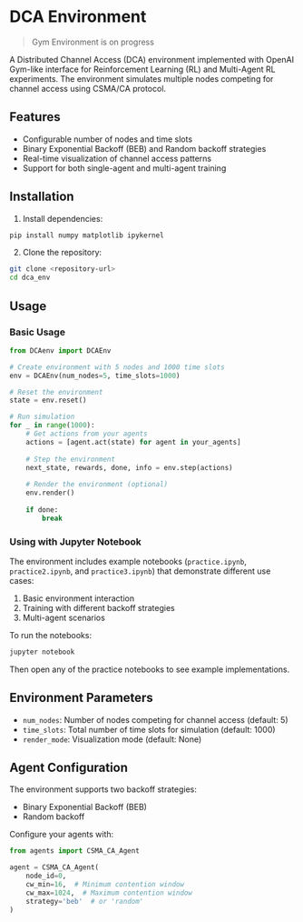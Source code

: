 # DCA Environment

> Gym Environment is on progress

A Distributed Channel Access (DCA) environment implemented with OpenAI Gym-like interface for Reinforcement Learning (RL) and Multi-Agent RL experiments. The environment simulates multiple nodes competing for channel access using CSMA/CA protocol.

## Features

- Configurable number of nodes and time slots
- Binary Exponential Backoff (BEB) and Random backoff strategies
- Real-time visualization of channel access patterns
- Support for both single-agent and multi-agent training

## Installation

1. Install dependencies:
```bash
pip install numpy matplotlib ipykernel
```

2. Clone the repository:
```bash
git clone <repository-url>
cd dca_env
```

## Usage

### Basic Usage

```python
from DCAenv import DCAEnv

# Create environment with 5 nodes and 1000 time slots
env = DCAEnv(num_nodes=5, time_slots=1000)

# Reset the environment
state = env.reset()

# Run simulation
for _ in range(1000):
    # Get actions from your agents
    actions = [agent.act(state) for agent in your_agents]
    
    # Step the environment
    next_state, rewards, done, info = env.step(actions)
    
    # Render the environment (optional)
    env.render()
    
    if done:
        break
```

### Using with Jupyter Notebook

The environment includes example notebooks (`practice.ipynb`, `practice2.ipynb`, and `practice3.ipynb`) that demonstrate different use cases:

1. Basic environment interaction
2. Training with different backoff strategies
3. Multi-agent scenarios

To run the notebooks:
```bash
jupyter notebook
```

Then open any of the practice notebooks to see example implementations.

## Environment Parameters

- `num_nodes`: Number of nodes competing for channel access (default: 5)
- `time_slots`: Total number of time slots for simulation (default: 1000)
- `render_mode`: Visualization mode (default: None)

## Agent Configuration

The environment supports two backoff strategies:
- Binary Exponential Backoff (BEB)
- Random backoff

Configure your agents with:
```python
from agents import CSMA_CA_Agent

agent = CSMA_CA_Agent(
    node_id=0,
    cw_min=16,  # Minimum contention window
    cw_max=1024,  # Maximum contention window
    strategy='beb'  # or 'random'
)
```
